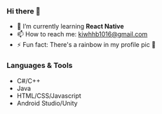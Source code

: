 ### Hi there 👋

<!--
**Happiva/Happiva** is a ✨ _special_ ✨ repository because its `README.md` (this file) appears on your GitHub profile.

- 🔭 I’m currently working on ...
- 👯 I’m looking to collaborate on ...
- 🤔 I’m looking for help with ...
- 💬 Ask me about ...

Here are some ideas to get you started:
-->
- 🌱 I’m currently learning **React Native**
- 📫 How to reach me: kiwhhb1016@gmail.com
- ⚡ Fun fact: There's a rainbow in my profile pic :rainbow:

### Languages & Tools
- C#/C++
- Java
- HTML/CSS/Javascript
- Android Studio/Unity
